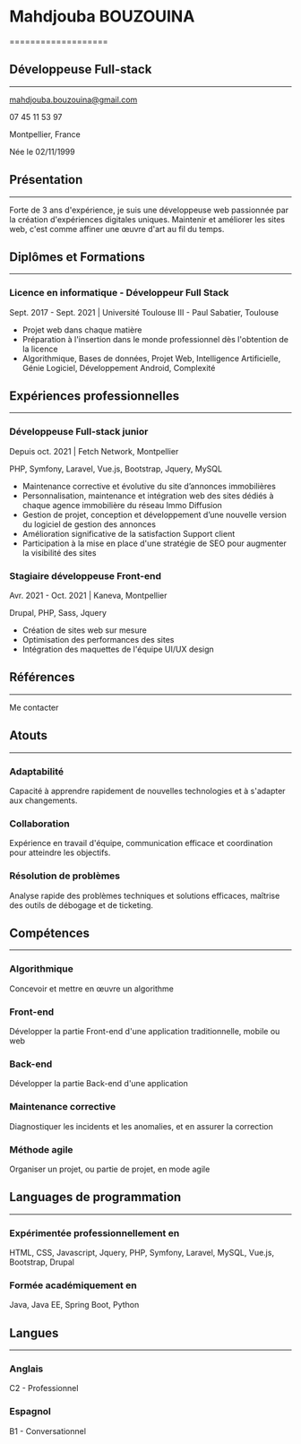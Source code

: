   

# Mahdjouba BOUZOUINA
===================

## Développeuse Full-stack
-----------------------

mahdjouba.bouzouina@gmail.com

07 45 11 53 97

Montpellier, France

Née le 02/11/1999

## Présentation
------------

Forte de 3 ans d'expérience, je suis une développeuse web passionnée par la création d'expériences digitales uniques. Maintenir et améliorer les sites web, c'est comme affiner une œuvre d'art au fil du temps.

## Diplômes et Formations
----------------------

### Licence en informatique - Développeur Full Stack

Sept. 2017 - Sept. 2021 | Université Toulouse III - Paul Sabatier, Toulouse

*   Projet web dans chaque matière
*   Préparation à l'insertion dans le monde professionnel dès l'obtention de la licence
*   Algorithmique, Bases de données, Projet Web, Intelligence Artificielle, Génie Logiciel, Développement Android, Complexité

## Expériences professionnelles
----------------------------

### Développeuse Full-stack junior

Depuis oct. 2021 | Fetch Network, Montpellier

PHP, Symfony, Laravel, Vue.js, Bootstrap, Jquery, MySQL

*   Maintenance corrective et évolutive du site d’annonces immobilières
*   Personnalisation, maintenance et intégration web des sites dédiés à chaque agence immobilière du réseau Immo Diffusion
*   Gestion de projet, conception et développement d’une nouvelle version du logiciel de gestion des annonces
*   Amélioration significative de la satisfaction Support client
*   Participation à la mise en place d'une stratégie de SEO pour augmenter la visibilité des sites

### Stagiaire développeuse Front-end

Avr. 2021 - Oct. 2021 | Kaneva, Montpellier

Drupal, PHP, Sass, Jquery

*   Création de sites web sur mesure
*   Optimisation des performances des sites
*   Intégration des maquettes de l'équipe UI/UX design

## Références
----------

Me contacter

## Atouts
------

### Adaptabilité

Capacité à apprendre rapidement de nouvelles technologies et à s'adapter aux changements.

### Collaboration

Expérience en travail d'équipe, communication efficace et coordination pour atteindre les objectifs.

### Résolution de problèmes

Analyse rapide des problèmes techniques et solutions efficaces, maîtrise des outils de débogage et de ticketing.

## Compétences
-----------

### Algorithmique

Concevoir et mettre en œuvre un algorithme

### Front-end

Développer la partie Front-end d'une application traditionnelle, mobile ou web

### Back-end

Développer la partie Back-end d'une application

### Maintenance corrective

Diagnostiquer les incidents et les anomalies, et en assurer la correction

### Méthode agile

Organiser un projet, ou partie de projet, en mode agile

## Languages de programmation
--------------------------

### Expérimentée professionnellement en

HTML, CSS, Javascript, Jquery, PHP, Symfony, Laravel, MySQL, Vue.js, Bootstrap, Drupal

### Formée académiquement en

Java, Java EE, Spring Boot, Python

## Langues
-------

### Anglais

C2 - Professionnel

### Espagnol

B1 - Conversationnel
